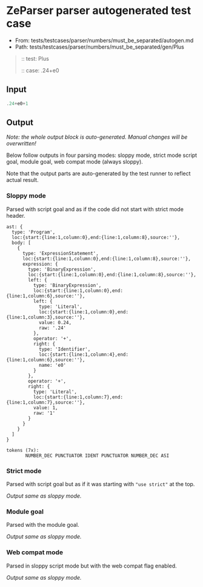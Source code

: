 # ZeParser parser autogenerated test case

- From: tests/testcases/parser/numbers/must_be_separated/autogen.md
- Path: tests/testcases/parser/numbers/must_be_separated/gen/Plus

> :: test: Plus
>
> :: case: .24+e0

## Input


`````js
.24+e0+1
`````

## Output

_Note: the whole output block is auto-generated. Manual changes will be overwritten!_

Below follow outputs in four parsing modes: sloppy mode, strict mode script goal, module goal, web compat mode (always sloppy).

Note that the output parts are auto-generated by the test runner to reflect actual result.

### Sloppy mode

Parsed with script goal and as if the code did not start with strict mode header.

`````
ast: {
  type: 'Program',
  loc:{start:{line:1,column:0},end:{line:1,column:8},source:''},
  body: [
    {
      type: 'ExpressionStatement',
      loc:{start:{line:1,column:0},end:{line:1,column:8},source:''},
      expression: {
        type: 'BinaryExpression',
        loc:{start:{line:1,column:0},end:{line:1,column:8},source:''},
        left: {
          type: 'BinaryExpression',
          loc:{start:{line:1,column:0},end:{line:1,column:6},source:''},
          left: {
            type: 'Literal',
            loc:{start:{line:1,column:0},end:{line:1,column:3},source:''},
            value: 0.24,
            raw: '.24'
          },
          operator: '+',
          right: {
            type: 'Identifier',
            loc:{start:{line:1,column:4},end:{line:1,column:6},source:''},
            name: 'e0'
          }
        },
        operator: '+',
        right: {
          type: 'Literal',
          loc:{start:{line:1,column:7},end:{line:1,column:7},source:''},
          value: 1,
          raw: '1'
        }
      }
    }
  ]
}

tokens (7x):
       NUMBER_DEC PUNCTUATOR IDENT PUNCTUATOR NUMBER_DEC ASI
`````

### Strict mode

Parsed with script goal but as if it was starting with `"use strict"` at the top.

_Output same as sloppy mode._

### Module goal

Parsed with the module goal.

_Output same as sloppy mode._

### Web compat mode

Parsed in sloppy script mode but with the web compat flag enabled.

_Output same as sloppy mode._

